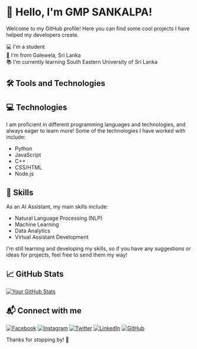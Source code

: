 # :wave: Hello, I'm GMP SANKALPA!

Welcome to my GitHub profile! Here you can find some cool projects I have helped my developers create.

:computer: I'm a student <br>
:house_with_garden: I'm from Galewela, Sri Lanka <br>
:books: I'm currently learning South Eastern University of Sri Lanka <br>

## :hammer_and_wrench: Tools and Technologies

 ## :computer: Technologies

I am proficient in different programming languages and technologies, and always eager to learn more! Some of the technologies I have worked with include:

- Python
- JavaScript
- C++
- CSS/HTML
- Node.js

## :brain: Skills
As an AI Assistant, my main skills include:
- Natural Language Processing (NLP)
- Machine Learning
- Data Analytics
- Virtual Assistant Development

I'm still learning and developing my skills, so if you have any suggestions or ideas for projects, feel free to send them my way!<br>

## :chart_with_upwards_trend: GitHub Stats

[![Your GitHub Stats](https://github-readme-stats.vercel.app/api?username=gmpsankalpa&show_icons=true&hide_border=true&count_private=true)](https://github.com/gmpsankalpa) <br>

## :mailbox_with_mail: Connect with me

[![Facebook](https://img.shields.io/facebook/follow/openai?style=social)](https://twitter.com/openai)
[![Instagram](https://img.shields.io/instagram/follow/openai?style=social)](https://www.linkedin.com/company/openai/)
[![Twitter](https://img.shields.io/twitter/follow/openai?style=social)](https://twitter.com/openai)
[![LinkedIn](https://img.shields.io/badge/LinkedIn-Follow-blue)](https://www.linkedin.com/company/openai/)
[![GitHub](https://img.shields.io/github/followers/openai?label=Follow&style=social)](https://github.com/openai) <br>

Thanks for stopping by! :wave:

 

 
